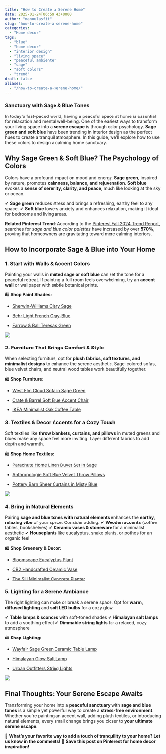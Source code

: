 ```yaml
---
title: "How to Create a Serene Home"
date: 2025-01-24T06:59:43+0000
author: "manoulasfit"
slug: "how-to-create-a-serene-home"
categories:
  - "Home decor"
tags:
  - "blue"
  - "home decor"
  - "interior design"
  - "living space"
  - "peaceful ambiente"
  - "sage"
  - "soft colors"
  - "trend"
draft: false
aliases:
  - "/how-to-create-a-serene-home/"
---
```

### **Sanctuary with Sage & Blue Tones**

In today's fast-paced world, having a peaceful space at home is essential for relaxation and mental well-being. One of the easiest ways to transform your living space into a **serene escape** is through color psychology. **Sage green and soft blue** have been trending in interior design as the perfect hues to create a tranquil atmosphere. In this guide, we’ll explore how to use these colors to design a calming home sanctuary.

## **Why Sage Green & Soft Blue? The Psychology of Colors**

Colors have a profound impact on mood and energy. **Sage green**, inspired by nature, promotes **calmness, balance, and rejuvenation**. **Soft blue** evokes a **sense of serenity, clarity, and peace**, much like looking at the sky or ocean.

✔ **Sage green** reduces stress and brings a refreshing, earthy feel to any space.
✔ **Soft blue** lowers anxiety and enhances relaxation, making it ideal for bedrooms and living areas.

**Related Pinterest Trend:** According to the [Pinterest Fall 2024 Trend Report](https://www.pinterest.com/), searches for *sage and blue color palettes* have increased by over **570%**, proving that homeowners are gravitating toward more calming interiors.

## **How to Incorporate Sage & Blue into Your Home**

### **1. Start with Walls & Accent Colors**

Painting your walls in **muted sage or soft blue** can set the tone for a peaceful retreat. If painting a full room feels overwhelming, try an **accent wall** or wallpaper with subtle botanical prints.

🛍️ **Shop Paint Shades:**

- [Sherwin-Williams Clary Sage](https://www.sherwin-williams.com/)

- [Behr Light French Gray-Blue](https://www.behr.com/)

- [Farrow & Ball Teresa’s Green](https://www.farrow-ball.com/)

![](/DALL·E-2025-01-24-08.50.59-A-beautifully-styled-serene-bedroom-featuring-a-soft-sage-green-and-light-blue-color-palette.-The-room-has-cozy-bedding-minimalist-decor-and-soft-na.webp)

### **2. Furniture That Brings Comfort & Style**

When selecting furniture, opt for **plush fabrics, soft textures, and minimalist designs** to enhance the serene aesthetic. Sage-colored sofas, blue velvet chairs, and neutral wood tables work beautifully together.

🛍️ **Shop Furniture:**

- [West Elm Cloud Sofa in Sage Green](https://www.westelm.com/)

- [Crate & Barrel Soft Blue Accent Chair](https://www.crateandbarrel.com/)

- [IKEA Minimalist Oak Coffee Table](https://www.ikea.com/)

### **3. Textiles & Decor Accents for a Cozy Touch**

Soft textiles like **throw blankets, curtains, and pillows** in muted greens and blues make any space feel more inviting. Layer different fabrics to add depth and warmth.

🛍️ **Shop Home Textiles:**

- [Parachute Home Linen Duvet Set in Sage](https://www.parachutehome.com/)

- [Anthropologie Soft Blue Velvet Throw Pillows](https://www.anthropologie.com/)

- [Pottery Barn Sheer Curtains in Misty Blue](https://www.potterybarn.com/)

![](/DALL·E-2025-01-24-08.50.19-A-tranquil-dining-space-featuring-a-soft-sage-green-and-light-blue-color-palette.-The-setting-includes-a-modern-wooden-dining-table-with-sage-colored-.webp)

### **4. Bring in Natural Elements**

Pairing **sage and blue tones with natural elements** enhances the **earthy, relaxing vibe** of your space. Consider adding: ✔ **Wooden accents** (coffee tables, bookshelves)
✔ **Ceramic vases & stoneware** for a minimalist aesthetic
✔ **Houseplants** like eucalyptus, snake plants, or pothos for an organic feel

🛍️ **Shop Greenery & Decor:**

- [Bloomscape Eucalyptus Plant](https://www.bloomscape.com/)

- [CB2 Handcrafted Ceramic Vase](https://www.cb2.com/)

- [The Sill Minimalist Concrete Planter](https://www.thesill.com/)

### **5. Lighting for a Serene Ambiance**

The right lighting can make or break a serene space. Opt for **warm, diffused lighting** and **soft LED bulbs** for a cozy glow.

✔ **Table lamps & sconces** with soft-toned shades
✔ **Himalayan salt lamps** to add a soothing effect
✔ **Dimmable string lights** for a relaxed, cozy atmosphere

🛍️ **Shop Lighting:**

- [Wayfair Sage Green Ceramic Table Lamp](https://www.wayfair.com/)

- [Himalayan Glow Salt Lamp](https://www.amazon.com/)

- [Urban Outfitters String Lights](https://www.urbanoutfitters.com/)

![](/DALL·E-2025-01-24-08.53.37-A-serene-and-modern-interior-space-featuring-soft-ambient-lighting-with-warm-dimmable-LED-lights-a-Himalayan-salt-lamp-and-stylish-sage-green-table.webp)

## **Final Thoughts: Your Serene Escape Awaits**

Transforming your home into a **peaceful sanctuary** with **sage and blue tones** is a simple yet powerful way to create a **stress-free environment**. Whether you're painting an accent wall, adding plush textiles, or introducing natural elements, every small change brings you closer to **your ultimate serene escape**.

🌿 **What’s your favorite way to add a touch of tranquility to your home? Let us know in the comments!**
📌 **Save this post on Pinterest for home decor inspiration!**